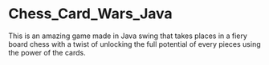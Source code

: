 # Chess_Card_Wars_Java
This is an amazing game made in Java swing that takes places in a fiery board chess with a twist of unlocking the full potential of every pieces using the power of the cards.
